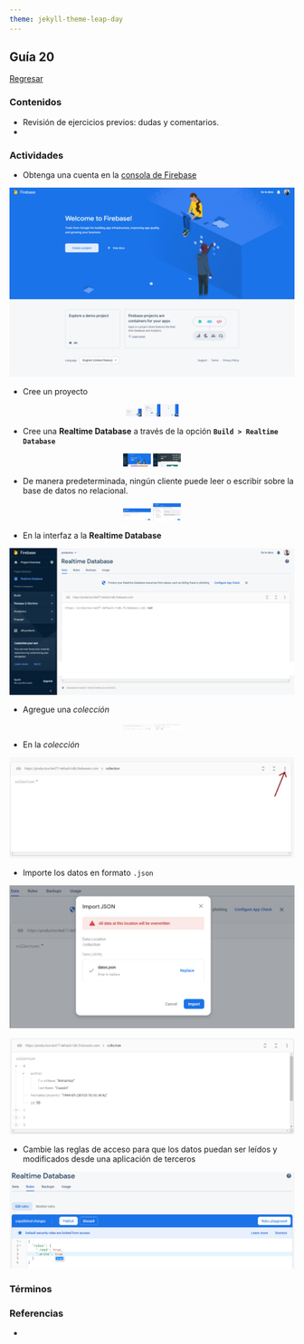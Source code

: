 ```yaml
---
theme: jekyll-theme-leap-day
---
```


## Guía 20

[Regresar](/DAWM-2022/)

### Contenidos

* Revisión de ejercicios previos: dudas y comentarios.
* 


### Actividades

* Obtenga una cuenta en la [consola de Firebase](https://console.firebase.google.com/)

<p align="center">
  <img src="imagenes/firebase_index.png">
</p>

* Cree un proyecto 

<p align="center">
  <img width="29" src="imagenes/firebase_step1.png">
  <img width="29" src="imagenes/firebase_step2.png">
  <img width="29" src="imagenes/firebase_step3.png">
</p>

* Cree una **Realtime Database** a través de la opción **`Build > Realtime Database`** 

<p align="center">
  <img width="49" src="imagenes/firebase_proyecto.png">
  <img width="49" src="imagenes/firebase_realtime_init.png">
</p>

  + De manera predeterminada, ningún cliente puede leer o escribir sobre la base de datos no relacional. 

<p align="center">
  <img width="49" src="imagenes/firebase_setup1.png">
  <img width="49" src="imagenes/firebase_setup2.png">
</p> 

* En la interfaz a la **Realtime Database**

<p align="center">
  <img src="imagenes/firebase_realtime_index.png">
</p> 

  + Agregue una _colección_

<p align="center">
  <img width="49" src="imagenes/firebase_collection1.png">
  <img width="49" src="imagenes/firebase_collection2.png">
</p> 

* En la _colección_

<p align="center">
  <img src="imagenes/firebase_collection_init.png">
</p> 
   
  + Importe los datos en formato `.json`

<p align="center">
  <img src="imagenes/firebase_collection_import.png">
</p> 

<p align="center">
  <img src="imagenes/firebase_collection_data.png">
</p> 

  + Cambie las reglas de acceso para que los datos puedan ser leídos y modificados desde una aplicación de terceros

<p align="center">
  <img src="imagenes/firebase_collection_rules.png">
</p>




### Términos


### Referencias

* 

